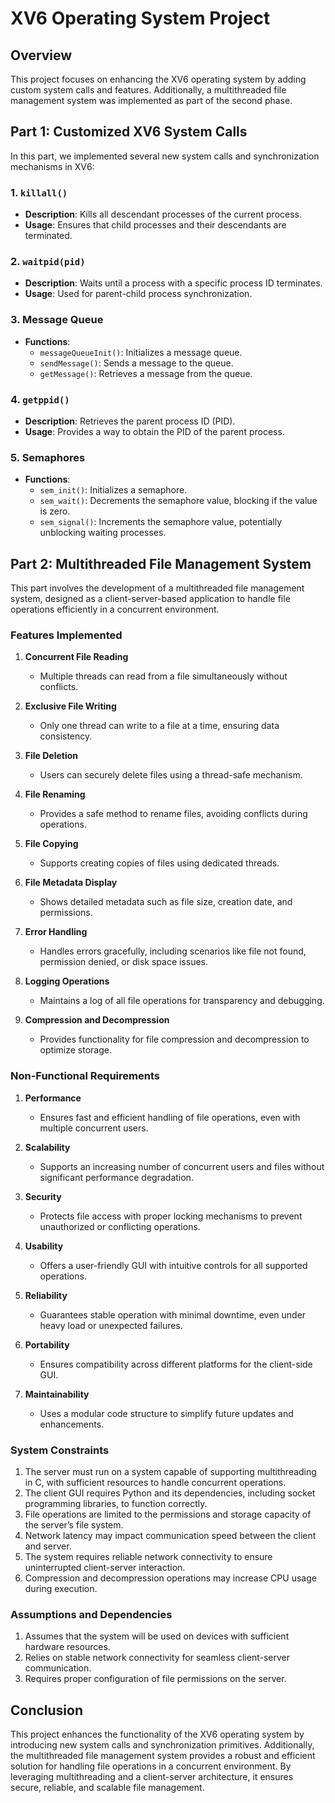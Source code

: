 # XV6 Operating System Project

## Overview
This project focuses on enhancing the XV6 operating system by adding custom system calls and features. Additionally, a multithreaded file management system was implemented as part of the second phase.

## Part 1: Customized XV6 System Calls
In this part, we implemented several new system calls and synchronization mechanisms in XV6:

### 1. `killall()`
- **Description**: Kills all descendant processes of the current process.
- **Usage**: Ensures that child processes and their descendants are terminated.

### 2. `waitpid(pid)`
- **Description**: Waits until a process with a specific process ID terminates.
- **Usage**: Used for parent-child process synchronization.

### 3. Message Queue
- **Functions**:
  - `messageQueueInit()`: Initializes a message queue.
  - `sendMessage()`: Sends a message to the queue.
  - `getMessage()`: Retrieves a message from the queue.

### 4. `getppid()`
- **Description**: Retrieves the parent process ID (PID).
- **Usage**: Provides a way to obtain the PID of the parent process.

### 5. Semaphores
- **Functions**:
  - `sem_init()`: Initializes a semaphore.
  - `sem_wait()`: Decrements the semaphore value, blocking if the value is zero.
  - `sem_signal()`: Increments the semaphore value, potentially unblocking waiting processes.

## Part 2: Multithreaded File Management System
This part involves the development of a multithreaded file management system, designed as a client-server-based application to handle file operations efficiently in a concurrent environment.

### Features Implemented

1. **Concurrent File Reading**
   - Multiple threads can read from a file simultaneously without conflicts.

2. **Exclusive File Writing**
   - Only one thread can write to a file at a time, ensuring data consistency.

3. **File Deletion**
   - Users can securely delete files using a thread-safe mechanism.

4. **File Renaming**
   - Provides a safe method to rename files, avoiding conflicts during operations.

5. **File Copying**
   - Supports creating copies of files using dedicated threads.

6. **File Metadata Display**
   - Shows detailed metadata such as file size, creation date, and permissions.

7. **Error Handling**
   - Handles errors gracefully, including scenarios like file not found, permission denied, or disk space issues.

8. **Logging Operations**
   - Maintains a log of all file operations for transparency and debugging.

9. **Compression and Decompression**
   - Provides functionality for file compression and decompression to optimize storage.

### Non-Functional Requirements

1. **Performance**
   - Ensures fast and efficient handling of file operations, even with multiple concurrent users.

2. **Scalability**
   - Supports an increasing number of concurrent users and files without significant performance degradation.

3. **Security**
   - Protects file access with proper locking mechanisms to prevent unauthorized or conflicting operations.

4. **Usability**
   - Offers a user-friendly GUI with intuitive controls for all supported operations.

5. **Reliability**
   - Guarantees stable operation with minimal downtime, even under heavy load or unexpected failures.

6. **Portability**
   - Ensures compatibility across different platforms for the client-side GUI.

7. **Maintainability**
   - Uses a modular code structure to simplify future updates and enhancements.

### System Constraints

1. The server must run on a system capable of supporting multithreading in C, with sufficient resources to handle concurrent operations.
2. The client GUI requires Python and its dependencies, including socket programming libraries, to function correctly.
3. File operations are limited to the permissions and storage capacity of the server’s file system.
4. Network latency may impact communication speed between the client and server.
5. The system requires reliable network connectivity to ensure uninterrupted client-server interaction.
6. Compression and decompression operations may increase CPU usage during execution.

### Assumptions and Dependencies

1. Assumes that the system will be used on devices with sufficient hardware resources.
2. Relies on stable network connectivity for seamless client-server communication.
3. Requires proper configuration of file permissions on the server.

## Conclusion
This project enhances the functionality of the XV6 operating system by introducing new system calls and synchronization primitives. Additionally, the multithreaded file management system provides a robust and efficient solution for handling file operations in a concurrent environment. By leveraging multithreading and a client-server architecture, it ensures secure, reliable, and scalable file management.
